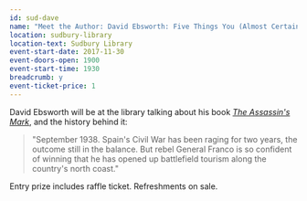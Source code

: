 ```yaml
---
id: sud-dave
name: "Meet the Author: David Ebsworth: Five Things You (Almost Certainly) Didn't Know About the Spanish Civil War"
location: sudbury-library
location-text: Sudbury Library
event-start-date: 2017-11-30
event-doors-open: 1900
event-start-time: 1930
breadcrumb: y
event-ticket-price: 1
---
```


David Ebsworth will be at the library talking about his book [<cite>The Assassin's Mark](https://suffolk.spydus.co.uk/cgi-bin/spydus.exe/ENQ/OPAC/BIBENQ?BRN=1387495), and the history behind it:

> "September 1938. Spain's Civil War has been raging for two years, the outcome still in the balance. But rebel General Franco is so confident of winning that he has opened up battlefield tourism along the country's north coast."

Entry prize includes raffle ticket. Refreshments on sale.
